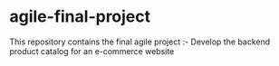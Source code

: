 # agile-final-project
This repository contains the final agile project :- Develop the backend product catalog for an e-commerce website 
